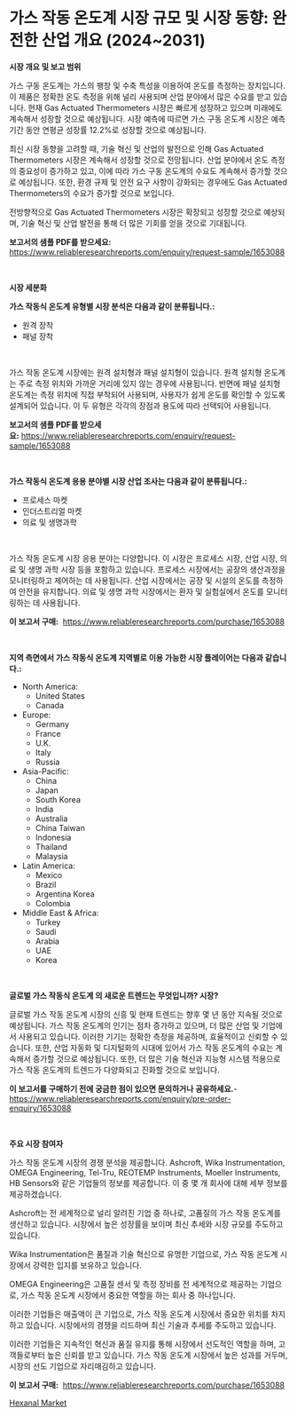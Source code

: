 <p><h1>가스 작동 온도계 시장 규모 및 시장 동향: 완전한 산업 개요 (2024~2031)</h1></p><p><strong>시장 개요 및 보고 범위</strong></p>
<p><p>가스 구동 온도계는 가스의 팽창 및 수축 특성을 이용하여 온도를 측정하는 장치입니다. 이 제품은 정확한 온도 측정을 위해 널리 사용되며 산업 분야에서 많은 수요를 받고 있습니다. 현재 Gas Actuated Thermometers 시장은 빠르게 성장하고 있으며 미래에도 계속해서 성장할 것으로 예상됩니다. 시장 예측에 따르면 가스 구동 온도계 시장은 예측 기간 동안 연평균 성장률 12.2%로 성장할 것으로 예상됩니다.</p><p>최신 시장 동향을 고려할 때, 기술 혁신 및 산업의 발전으로 인해 Gas Actuated Thermometers 시장은 계속해서 성장할 것으로 전망됩니다. 산업 분야에서 온도 측정의 중요성이 증가하고 있고, 이에 따라 가스 구동 온도계의 수요도 계속해서 증가할 것으로 예상됩니다. 또한, 환경 규제 및 안전 요구 사항이 강화되는 경우에도 Gas Actuated Thermometers의 수요가 증가할 것으로 보입니다.</p><p>전방향적으로 Gas Actuated Thermometers 시장은 확장되고 성장할 것으로 예상되며, 기술 혁신 및 산업 발전을 통해 더 많은 기회를 얻을 것으로 기대됩니다.</p></p>
<p><strong>보고서의 샘플 PDF를 받으세요:</strong> <a href="https://www.reliableresearchreports.com/enquiry/request-sample/1653088">https://www.reliableresearchreports.com/enquiry/request-sample/1653088</a></p>
<p>&nbsp;</p>
<p><strong>시장 세분화</strong></p>
<p><strong>가스 작동식 온도계 유형별 시장 분석은 다음과 같이 분류됩니다.:</strong></p>
<p><ul><li>원격 장착</li><li>패널 장착</li></ul></p>
<p>&nbsp;</p>
<p><p>가스 작동 온도계 시장에는 원격 설치형과 패널 설치형이 있습니다. 원격 설치형 온도계는 주로 측정 위치와 가까운 거리에 있지 않는 경우에 사용됩니다. 반면에 패널 설치형 온도계는 측정 위치에 직접 부착되어 사용되며, 사용자가 쉽게 온도를 확인할 수 있도록 설계되어 있습니다. 이 두 유형은 각각의 장점과 용도에 따라 선택되어 사용됩니다.</p></p>
<p><strong>보고서의 샘플 PDF를 받으세요:</strong>&nbsp;<a href="https://www.reliableresearchreports.com/enquiry/request-sample/1653088">https://www.reliableresearchreports.com/enquiry/request-sample/1653088</a></p>
<p>&nbsp;</p>
<p><strong> 가스 작동식 온도계 응용 분야별 시장 산업 조사는 다음과 같이 분류됩니다.:</strong></p>
<p><ul><li>프로세스 마켓</li><li>인더스트리얼 마켓</li><li>의료 및 생명과학</li></ul></p>
<p>&nbsp;</p>
<p><p>가스 작동 온도계 시장 응용 분야는 다양합니다. 이 시장은 프로세스 시장, 산업 시장, 의료 및 생명 과학 시장 등을 포함하고 있습니다. 프로세스 시장에서는 공장의 생산과정을 모니터링하고 제어하는 데 사용됩니다. 산업 시장에서는 공장 및 시설의 온도를 측정하여 안전을 유지합니다. 의료 및 생명 과학 시장에서는 환자 및 실험실에서 온도를 모니터링하는 데 사용됩니다.</p></p>
<p><strong>이 보고서 구매:</strong>&nbsp; <a href="https://www.reliableresearchreports.com/purchase/1653088">https://www.reliableresearchreports.com/purchase/1653088</a></p>
<p>&nbsp;</p>
<p><strong>지역 측면에서 가스 작동식 온도계 지역별로 이용 가능한 시장 플레이어는 다음과 같습니다.:</strong></p>
<p><ul>
    <li>
        North America:
        <ul>
            <li>United States</li>
            <li>Canada</li>
        </ul>
    </li>
    <li>
        Europe:
        <ul>
            <li>Germany</li>
            <li>France</li>
            <li>U.K.</li>
            <li>Italy</li>
            <li>Russia</li>
        </ul>
    </li>
    <li>
        Asia-Pacific:
        <ul>
            <li>China</li>
            <li>Japan</li>
            <li>South Korea</li>
            <li>India</li>
            <li>Australia</li>
            <li>China Taiwan</li>
            <li>Indonesia</li>
            <li>Thailand</li>
            <li>Malaysia</li>
        </ul>
    </li>
    <li>
        Latin America:
        <ul>
            <li>Mexico</li>
            <li>Brazil</li>
            <li>Argentina Korea</li>
            <li>Colombia</li>
        </ul>
    </li>
    <li>
        Middle East & Africa:
        <ul>
            <li>Turkey</li>
            <li>Saudi</li>
            <li>Arabia</li>
            <li>UAE</li>
            <li>Korea</li>
        </ul>
    </li>
    </ul></p>
<p>&nbsp;</p>
<p><strong>글로벌 가스 작동식 온도계 의 새로운 트렌드는 무엇입니까? 시장?</strong></p>
<p><p>글로벌 가스 작동 온도계 시장의 신흥 및 현재 트렌드는 향후 몇 년 동안 지속될 것으로 예상됩니다. 가스 작동 온도계의 인기는 점차 증가하고 있으며, 더 많은 산업 및 기업에서 사용되고 있습니다. 이러한 기기는 정확한 측정을 제공하며, 효율적이고 신뢰할 수 있습니다. 또한, 산업 자동화 및 디지털화의 시대에 있어서 가스 작동 온도계의 수요는 계속해서 증가할 것으로 예상됩니다. 또한, 더 많은 기술 혁신과 지능형 시스템 적용으로 가스 작동 온도계의 트렌드가 다양화되고 진화할 것으로 보입니다.</p></p>
<p><strong>이 보고서를 구매하기 전에 궁금한 점이 있으면 문의하거나 공유하세요.</strong>- <a href="https://www.reliableresearchreports.com/enquiry/pre-order-enquiry/1653088">https://www.reliableresearchreports.com/enquiry/pre-order-enquiry/1653088</a></p>
<p>&nbsp;</p>
<p><strong>주요 시장 참여자</strong></p>
<p><p>가스 작동 온도계 시장의 경쟁 분석을 제공합니다. Ashcroft, Wika Instrumentation, OMEGA Engineering, Tel-Tru, REOTEMP Instruments, Moeller Instruments, HB Sensors와 같은 기업들의 정보를 제공합니다. 이 중 몇 개 회사에 대해 세부 정보를 제공하겠습니다. </p><p>Ashcroft는 전 세계적으로 널리 알려진 기업 중 하나로, 고품질의 가스 작동 온도계를 생산하고 있습니다. 시장에서 높은 성장률을 보이며 최신 추세와 시장 규모를 주도하고 있습니다. </p><p>Wika Instrumentation은 품질과 기술 혁신으로 유명한 기업으로, 가스 작동 온도계 시장에서 강력한 입지를 보유하고 있습니다. </p><p>OMEGA Engineering은 고품질 센서 및 측정 장비를 전 세계적으로 제공하는 기업으로, 가스 작동 온도계 시장에서 중요한 역할을 하는 회사 중 하나입니다. </p><p>이러한 기업들은 매출액이 큰 기업으로, 가스 작동 온도계 시장에서 중요한 위치를 차지하고 있습니다. 시장에서의 경쟁을 리드하며 최신 기술과 추세를 주도하고 있습니다. </p><p>이러한 기업들은 지속적인 혁신과 품질 유지를 통해 시장에서 선도적인 역할을 하며, 고객들로부터 높은 신뢰를 받고 있습니다. 가스 작동 온도계 시장에서 높은 성과를 거두며, 시장의 선도 기업으로 자리매김하고 있습니다.</p></p>
<p><strong>이 보고서 구매:</strong>&nbsp;&nbsp;<a href="https://www.reliableresearchreports.com/purchase/1653088">https://www.reliableresearchreports.com/purchase/1653088</a></p>
<p><p><a href="https://fearless-okapi-6c8.notion.site/Hexanal-Market-with-the-goal-of-estimating-the-market-size-and-future-growth-potential-of-various-ma-a4ec2e4d3e044459930ea9bca3235097">Hexanal Market</a></p></p>
